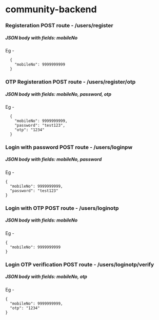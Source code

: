 # community-backend

### Registeration POST route - /users/register

  ##### JSON body with fields: mobileNo
  Eg - 
  
      {
        "mobileNo": 9999999999
      }
  
### OTP Registeration POST route - /users/register/otp
  
  ##### JSON body with fields: mobileNo, password, otp
  Eg - 
  
      {
        "mobileNo": 9999999999,
        "password": "test123",
        "otp": "1234"
      }
  
### Login with password POST route - /users/loginpw
 
  ##### JSON body with fields: mobileNo, password
  Eg - 
  
    {
      "mobileNo": 9999999999,
      "password": "test123"
    }
    
### Login with OTP POST route - /users/loginotp
 
  ##### JSON body with fields: mobileNo
  Eg - 
  
    {
      "mobileNo": 9999999999
    }
    
### Login OTP verification POST route - /users/loginotp/verify
 
  ##### JSON body with fields: mobileNo, otp
  Eg - 
  
    {
      "mobileNo": 9999999999,
      "otp": "1234"
    }    
